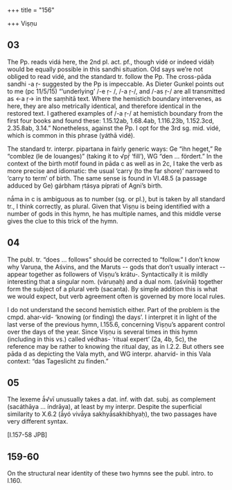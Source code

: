 +++
title = "156"

+++
Viṣṇu


## 03
The Pp. reads vidá here, the 2nd pl. act. pf., though vidé or indeed vidáḥ would be equally possible in this sandhi situation. Old says we’re not obliged to read vidé, and the standard tr. follow the Pp. The cross-pāda sandhi -a ṛ- suggested by the Pp is impeccable. As Dieter Gunkel points out to me (pc 11/5/15) “’underlying’ /-e ṛ- /, /-a ṛ-/, and /-as ṛ-/ are all transmitted as <-a ṛ-> in the saṃhitā text. Where the hemistich boundary intervenes, as here, they are also metrically identical, and therefore identical in the restored text. I gathered examples of /-a ṛ-/ at hemistich boundary from the first four books and found these: 1.15.12ab, 1.68.4ab, 1.116.23b, 1.152.3cd, 2.35.8ab, 3.14.” Nonetheless, against the Pp. I opt for the 3rd sg. mid. vidé, which is common in this phrase (yáthā vidé).

The standard tr. interpr. pipartana in fairly generic ways: Ge “ihn heget,” Re “comblez (le de louanges)” (taking it to √pṝ ‘fill’), WG “den … fördert.” In the context of the birth motif found in pāda c as well as in 2c, I take the verb as more precise and idiomatic: the usual ‘carry (to the far shore)’ narrowed to ‘carry to term’ of birth. The same sense is found in VI.48.5 (a passage adduced by Ge) gárbham ṛtásya píprati of Agni’s birth.

nā́ma in c is ambiguous as to number (sg. or pl.), but is taken by all standard tr., I think correctly, as plural. Given that Viṣṇu is being identified with a number of gods in this hymn, he has multiple names, and this middle verse gives the clue to this trick of the hymn.


## 04
The publ. tr. “does … follows” should be corrected to “follow.” I don’t know why Varuṇa, the Aśvins, and the Maruts -- gods that don’t usually interact -- appear together as followers of Viṣṇu’s krátu-. Syntactically it is mildly interesting that a singular nom. (váruṇaḥ) and a dual nom. (aśvínā) together form the subject of a plural verb (sacanta). By simple addition this is what we would expect, but verb agreement often is governed by more local rules.

I do not understand the second hemistich either. Part of the problem is the cmpd. ahar-víd- ‘knowing (or finding) the days’. I interpret it in light of the last verse of the previous hymn, I.155.6, concerning Viṣṇu’s apparent control over the days of the year. Since Viṣṇu is several times in this hymn (including in this vs.) called védhas- ‘ritual expert’ (2a, 4b, 5c), the reference may be rather to knowing the ritual day, as in I.2.2. But others see pāda d as depicting the Vala myth, and WG interpr. aharvíd- in this Vala context: “das Tageslicht zu finden.”


## 05
The lexeme ā́√vī unusually takes a dat. inf. with dat. subj. as complement (sacáthāya … índrāya), at least by my interpr. Despite the superficial similarity to X.6.2 (ā́yó vivā́ya sakhyā́sakhibhyaḥ), the two passages have very different syntax.

[I.157-58 JPB]


## 159-60
On the structural near identity of these two hymns see the publ. intro. to I.160.


